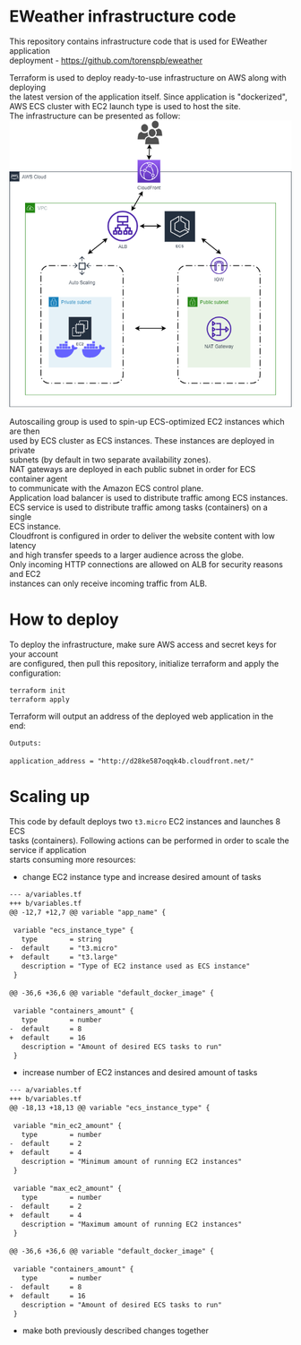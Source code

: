 # EWeather infrastructure code
This repository contains infrastructure code that is used for EWeather application  
deployment - https://github.com/torenspb/eweather

Terraform is used to deploy ready-to-use infrastructure on AWS along with deploying  
the latest version of the application itself. Since application is "dockerized",  
AWS ECS cluster with EC2 launch type is used to host the site.  
The infrastructure can be presented as follow:  
![Infrastructure deployed with this code](./img/eweather-infra.png)

Autoscailing group is used to spin-up ECS-optimized EC2 instances which are then  
used by ECS cluster as ECS instances. These instances are deployed in private  
subnets (by default in two separate availability zones).  
NAT gateways are deployed in each public subnet in order for ECS container agent  
to communicate with the Amazon ECS control plane.  
Application load balancer is used to distribute traffic among ECS instances.  
ECS service is used to distribute traffic among tasks (containers) on a single  
ECS instance.  
Cloudfront is configured in order to deliver the website content with low latency  
and high transfer speeds to a larger audience across the globe.  
Only incoming HTTP connections are allowed on ALB for security reasons and EC2  
instances can only receive incoming traffic from ALB.  

# How to deploy
To deploy the infrastructure, make sure AWS access and secret keys for your account  
are configured, then pull this repository, initialize terraform and apply the  
configuration:
```
terraform init
terraform apply
```
Terraform will output an address of the deployed web application in the end:
```
Outputs:

application_address = "http://d28ke587oqqk4b.cloudfront.net/"
```

# Scaling up
This code by default deploys two `t3.micro` EC2 instances and launches 8 ECS   
tasks (containers). 
Following actions can be performed in order to scale the service if application  
starts consuming more resources:
- change EC2 instance type and increase desired amount of tasks
```
--- a/variables.tf
+++ b/variables.tf
@@ -12,7 +12,7 @@ variable "app_name" {

 variable "ecs_instance_type" {
   type        = string
-  default     = "t3.micro"
+  default     = "t3.large"
   description = "Type of EC2 instance used as ECS instance"
 }

@@ -36,6 +36,6 @@ variable "default_docker_image" {

 variable "containers_amount" {
   type        = number
-  default     = 8
+  default     = 16
   description = "Amount of desired ECS tasks to run"
 }
```
- increase number of EC2 instances and desired amount of tasks
```
--- a/variables.tf
+++ b/variables.tf
@@ -18,13 +18,13 @@ variable "ecs_instance_type" {

 variable "min_ec2_amount" {
   type        = number
-  default     = 2
+  default     = 4
   description = "Minimum amount of running EC2 instances"
 }

 variable "max_ec2_amount" {
   type        = number
-  default     = 2
+  default     = 4
   description = "Maximum amount of running EC2 instances"
 }

@@ -36,6 +36,6 @@ variable "default_docker_image" {

 variable "containers_amount" {
   type        = number
-  default     = 8
+  default     = 16
   description = "Amount of desired ECS tasks to run"
 }
```
- make both previously described changes together

